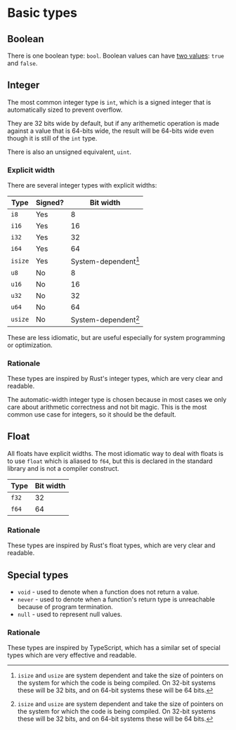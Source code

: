 <!--
Copyright 2024 Sophie Katz

This file is part of the Forge programming language.

Forge is free software: you can redistribute it and/or modify it under the terms of the GNU General
Public License as published by the Free Software Foundation, either version 3 of the License, or
(at your option) any later version.

Forge is distributed in the hope that it will be useful, but WITHOUT ANY WARRANTY; without even the
implied warranty of MERCHANTABILITY or FITNESS FOR A PARTICULAR PURPOSE. See the GNU General Public
License for more details.

You should have received a copy of the GNU General Public License along with Forge. If not, see
<https://www.gnu.org/licenses/>.
-->

# Basic types

## Boolean

There is one boolean type: `bool`. Boolean values can have [two values](../literals/boolean.md): `true` and `false`.

## Integer

The most common integer type is `int`, which is a signed integer that is automatically sized to prevent overflow.

They are 32 bits wide by default, but if any arithemetic operation is made against a value that is 64-bits wide, the result will be 64-bits wide even though it is still of the `int` type.

There is also an unsigned equivalent, `uint`.

### Explicit width

There are several integer types with explicit widths:

| Type | Signed? | Bit width |
| ---- | ------- | --------- |
| `i8` | Yes | 8 |
| `i16` | Yes | 16 |
| `i32` | Yes | 32 |
| `i64` | Yes | 64 |
| `isize` | Yes | System-dependent[^1] |
| `u8` | No | 8 |
| `u16` | No | 16 |
| `u32` | No | 32 |
| `u64` | No | 64 |
| `usize` | No | System-dependent[^1] |

These are less idiomatic, but are useful especially for system programming or optimization.

### Rationale

These types are inspired by Rust's integer types, which are very clear and readable.

The automatic-width integer type is chosen because in most cases we only care about arithmetic correctness and not bit magic. This is the most common use case for integers, so it should be the default.

## Float

All floats have explicit widths. The most idiomatic way to deal with floats is to use `float` which is aliased to `f64`, but this is declared in the standard library and is not a compiler construct.

| Type | Bit width |
| ---- | --------- |
| `f32` | 32 |
| `f64` | 64 |

### Rationale

These types are inspired by Rust's float types, which are very clear and readable.

## Special types

- `void` - used to denote when a function does not return a value.
- `never` - used to denote when a function's return type is unreachable because of program termination.
- `null` - used to represent null values.

### Rationale

These types are inspired by TypeScript, which has a similar set of special types which are very effective and readable.

[^1]: `isize` and `usize` are system dependent and take the size of pointers on the system for which the code is being compiled. On 32-bit systems these will be 32 bits, and on 64-bit systems these will be 64 bits.
